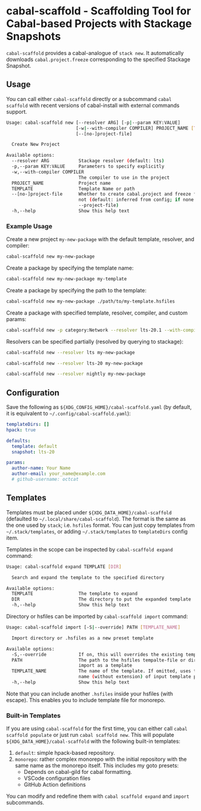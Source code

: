 # cabal-scaffold - Scaffolding Tool for Cabal-based Projects with Stackage Snapshots

`cabal-scaffold` provides a cabal-analogue of `stack new`.
It automatically downloads `cabal.project.freeze` corresponding to the specified Stackage Snapshot.

## Usage

You can call either `cabal-scaffold` directly or a subcommand `cabal scaffold` with recent versions of cabal-install with external commands support.

```sh
Usage: cabal-scaffold new [--resolver ARG] [-p|--param KEY:VALUE] 
                          [-w|--with-compiler COMPILER] PROJECT_NAME [TEMPLATE] 
                          [--[no-]project-file]

  Create New Project

Available options:
  --resolver ARG           Stackage resolver (default: lts)
  -p,--param KEY:VALUE     Parameters to specify explicitly
  -w,--with-compiler COMPILER
                           The compiler to use in the project
  PROJECT_NAME             Project name
  TEMPLATE                 Template Name or path
  --[no-]project-file      Whether to create cabal.project and freeze files or
                           not (default: inferred from config; if none specified
                           --project-file)
  -h,--help                Show this help text
```

### Example Usage

Create a new project `my-new-package` with the default template, resolver, and compiler:

```sh
cabal-scaffold new my-new-package
```

Create a package by specifying the template name:

```sh
cabal-scaffold new my-new-package my-template
```

Create a package by specifying the path to the template:

```sh
cabal-scaffold new my-new-package ./path/to/my-template.hsfiles
```

Create a package with specified template, resolver, compiler, and custom params:

```sh
cabal-scaffold new -p category:Network --resolver lts-20.1 --with-compiler ghc-9.2.6 my-new-package default
```

Resolvers can be specified partially (resolved by querying to stackage):

```sh
cabal-scaffold new --resolver lts my-new-package

cabal-scaffold new --resolver lts-20 my-new-package

cabal-scaffold new --resolver nightly my-new-package
```

## Configuration

Save the following as `${XDG_CONFIG_HOME}/cabal-scaffold.yaml` (by default, it is equivalent to `~/.config/cabal-scaffold.yaml`):

```yaml
templateDirs: []
hpack: true

defaults:
  template: default
  snapshot: lts-20

params: 
  author-name: Your Name
  author-email: your_name@example.com
  # github-username: octcat
```

## Templates

Templates must be placed under `${XDG_DATA_HOME}/cabal-scaffold` (defaulted to `~/.local/share/cabal-scaffold`).
The format is the same as the one used by `stack`; i.e. `hsfiles` format.
You can just copy templates from `~/.stack/templates`, or adding `~/.stack/templates` to `templateDirs` config item.

Templates in the scope can be inspected by `cabal-scaffold expand` command:

```sh
Usage: cabal-scaffold expand TEMPLATE [DIR]

  Search and expand the template to the specified directory

Available options:
  TEMPLATE                 The template to expand
  DIR                      The directory to put the expanded template
  -h,--help                Show this help text
```

Directory or hsfiles can be imported by `cabal-scaffold import` command:

```sh
Usage: cabal-scaffold import [-S|--override] PATH [TEMPLATE_NAME]

  Import directory or .hsfiles as a new preset template

Available options:
  -S,--override            If on, this will overrides the existing templates
  PATH                     The path to the hsfiles tempalte-file or directory to
                           import as a template
  TEMPLATE_NAME            The name of the template. If omitted, uses the base
                           name (without extension) of input template path.
  -h,--help                Show this help text
```

Note that you can include another `.hsfiles` inside your hsfiles (with escape).
This enables you to include template file for monorepo.

### Built-in Templates

If you are using `cabal-scaffold` for the first time, you can either call `cabal scaffold populate` or just run `cabal scaffold new`.
This will populate `${XDG_DATA_HOME}/cabal-scaffold` with the following built-in templates:

1. `default`: simple hpack-based repository.
2. `monorepo`: rather complex monorepo with the initial repository with the same name as the monorepo itself. This includes my goto presets:
     + Depends on cabal-gild for cabal formatting.
     + VSCode configuration files
     + GitHub Action definitions

You can modify and redefine them with `cabal scaffold expand` and `import` subcommands.
